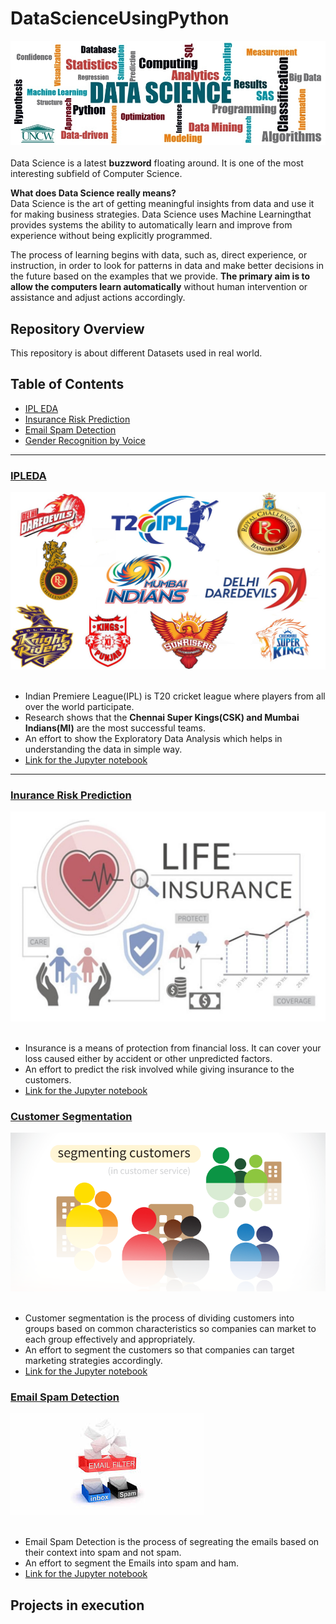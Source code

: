 # DataScienceUsingPython

![image.png](Images/banner.png)<br><br>
Data Science is a latest __buzzword__ floating around. It is one of the most interesting subfield of Computer Science.<br>

__What does Data Science really means?__<br>
Data Science is the art of getting meaningful insights from data and use it for making business strategies. Data Science uses Machine Learningthat provides systems the ability to automatically learn and improve from experience without being explicitly programmed.<br>

The process of learning begins with data, such as, direct experience, or instruction, in order to look for patterns in data and make better decisions in the future based on the examples that we provide. __The primary aim is to allow the computers learn automatically__ without human intervention or assistance and adjust actions accordingly.


## Repository Overview
This repository is about different Datasets used in real world.

## Table of Contents
- [IPL EDA](#section1)<br>
- [Insurance Risk Prediction](section2)<br>
- [Email Spam Detection](section3)<br>
- [Gender Recognition by Voice](section4)<br>

___
<a id=section1></a>
### [IPLEDA](./IPLEDA)
![image.png](Images/IPL.png)<br><br>
- Indian Premiere League(IPL) is T20 cricket league where players from all over the world participate.
- Research shows that the __Chennai Super Kings(CSK) and Mumbai Indians(MI)__ are the most successful teams.
- An effort to show the Exploratory Data Analysis which helps in understanding the data in simple way.
- [Link for the Jupyter notebook](./IPLEDA/IPL_Notebook.ipynb)

___
<a id=section2></a>
### [Inurance Risk Prediction](./Insurance_Risk_Pred)
![image.png](Images/Insurance.png)<br><br>
- Insurance is a means of protection from financial loss. It can cover your loss caused either by accident or other     unpredicted factors.
- An effort to predict the risk involved while giving insurance to the customers.
- [Link for the Jupyter notebook](./Insurance_Risk_Pred/Insurance.ipynb)

### [Customer Segmentation](./Insurance_Risk_Pred)
![KM.png](Images/KM.png)<br><br>
- Customer segmentation is the process of dividing customers into groups based on common characteristics so companies can      market to each group effectively and appropriately.
- An effort to segment the customers so that companies can target marketing strategies accordingly.
- [Link for the Jupyter notebook](./Customer_segmentation/KMeans.ipynb)


### [Email Spam Detection](./Email_Spam_Detection)
![Spam.jpeg](Images/Spam.jpeg)<br><br>
- Email Spam Detection is the process of segreating the emails based on their context into spam and not spam.
- An effort to segment the Emails into spam and ham.
- [Link for the Jupyter notebook](./Email_Spam_Detection/Email_Spam_Detection.ipynb)

## Projects in execution
